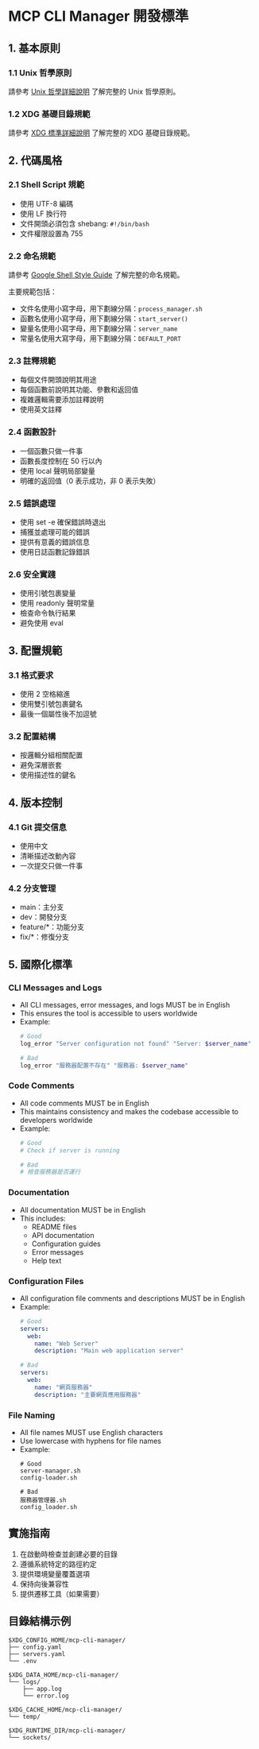 # MCP CLI Manager 開發標準

## 1. 基本原則

### 1.1 Unix 哲學原則
請參考 [Unix 哲學詳細說明](../principles/unix.md) 了解完整的 Unix 哲學原則。

### 1.2 XDG 基礎目錄規範
請參考 [XDG 標準詳細說明](../principles/xdg.md) 了解完整的 XDG 基礎目錄規範。

## 2. 代碼風格

### 2.1 Shell Script 規範
- 使用 UTF-8 編碼
- 使用 LF 換行符
- 文件開頭必須包含 shebang: `#!/bin/bash`
- 文件權限設置為 755

### 2.2 命名規範
請參考 [Google Shell Style Guide](https://google.github.io/styleguide/shellguide.html#naming-conventions) 了解完整的命名規範。

主要規範包括：
- 文件名使用小寫字母，用下劃線分隔：`process_manager.sh`
- 函數名使用小寫字母，用下劃線分隔：`start_server()`
- 變量名使用小寫字母，用下劃線分隔：`server_name`
- 常量名使用大寫字母，用下劃線分隔：`DEFAULT_PORT`

### 2.3 註釋規範
- 每個文件開頭說明其用途
- 每個函數前說明其功能、參數和返回值
- 複雜邏輯需要添加註釋說明
- 使用英文註釋

### 2.4 函數設計
- 一個函數只做一件事
- 函數長度控制在 50 行以內
- 使用 local 聲明局部變量
- 明確的返回值（0 表示成功，非 0 表示失敗）

### 2.5 錯誤處理
- 使用 set -e 確保錯誤時退出
- 捕獲並處理可能的錯誤
- 提供有意義的錯誤信息
- 使用日誌函數記錄錯誤

### 2.6 安全實踐
- 使用引號包裹變量
- 使用 readonly 聲明常量
- 檢查命令執行結果
- 避免使用 eval

## 3. 配置規範

### 3.1 格式要求
- 使用 2 空格縮進
- 使用雙引號包裹鍵名
- 最後一個屬性後不加逗號

### 3.2 配置結構
- 按邏輯分組相關配置
- 避免深層嵌套
- 使用描述性的鍵名

## 4. 版本控制

### 4.1 Git 提交信息
- 使用中文
- 清晰描述改動內容
- 一次提交只做一件事

### 4.2 分支管理
- main：主分支
- dev：開發分支
- feature/*：功能分支
- fix/*：修復分支

## 5. 國際化標準

### CLI Messages and Logs
- All CLI messages, error messages, and logs MUST be in English
- This ensures the tool is accessible to users worldwide
- Example:
  ```bash
  # Good
  log_error "Server configuration not found" "Server: $server_name"
  
  # Bad
  log_error "服務器配置不存在" "服務器: $server_name"
  ```

### Code Comments
- All code comments MUST be in English
- This maintains consistency and makes the codebase accessible to developers worldwide
- Example:
  ```bash
  # Good
  # Check if server is running
  
  # Bad
  # 檢查服務器是否運行
  ```

### Documentation
- All documentation MUST be in English
- This includes:
  - README files
  - API documentation
  - Configuration guides
  - Error messages
  - Help text

### Configuration Files
- All configuration file comments and descriptions MUST be in English
- Example:
  ```yaml
  # Good
  servers:
    web:
      name: "Web Server"
      description: "Main web application server"
  
  # Bad
  servers:
    web:
      name: "網頁服務器"
      description: "主要網頁應用服務器"
  ```

### File Naming
- All file names MUST use English characters
- Use lowercase with hyphens for file names
- Example:
  ```
  # Good
  server-manager.sh
  config-loader.sh
  
  # Bad
  服務器管理器.sh
  config_loader.sh
  ```

## 實施指南

1. 在啟動時檢查並創建必要的目錄
2. 遵循系統特定的路徑約定
3. 提供環境變量覆蓋選項
4. 保持向後兼容性
5. 提供遷移工具（如果需要）

## 目錄結構示例

```
$XDG_CONFIG_HOME/mcp-cli-manager/
├── config.yaml
├── servers.yaml
└── .env

$XDG_DATA_HOME/mcp-cli-manager/
└── logs/
    ├── app.log
    └── error.log

$XDG_CACHE_HOME/mcp-cli-manager/
└── temp/

$XDG_RUNTIME_DIR/mcp-cli-manager/
└── sockets/
``` 